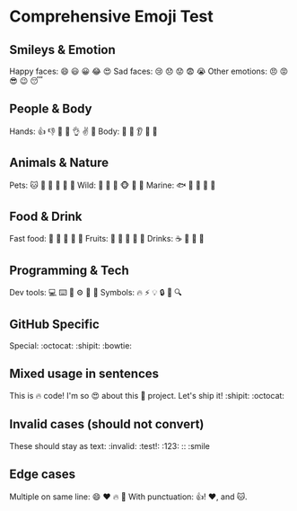 # Comprehensive Emoji Test

## Smileys & Emotion
Happy faces: :smile: :smiley: :grinning: :joy: :heart_eyes:
Sad faces: :cry: :disappointed: :worried: :fearful: :sob:
Other emotions: :angry: :rage: :sunglasses: :wink: :sleeping:

## People & Body 
Hands: :thumbsup: :thumbsdown: :clap: :wave: :ok_hand: :v: :pray:
Body: :muscle: :eyes: :ear: :nose: :lips:

## Animals & Nature
Pets: :cat: :dog: :hamster: :rabbit: :bear: :panda_face:
Wild: :fox_face: :pig: :frog: :monkey_face: :chicken: :penguin:
Marine: :fish: :octopus: :whale: :dolphin: :turtle:

## Food & Drink
Fast food: :pizza: :hamburger: :fries: :hotdog: :taco:
Fruits: :apple: :orange: :banana: :grapes: :strawberry:
Drinks: :coffee: :tea: :beer: :wine_glass:

## Programming & Tech
Dev tools: :computer: :keyboard: :bug: :gear: :wrench: :hammer:
Symbols: :fire: :zap: :bulb: :lock: :key: :mag:

## GitHub Specific
Special: :octocat: :shipit: :bowtie:

## Mixed usage in sentences
This is :fire: code! I'm so :heart_eyes: about this :rocket: project.
Let's ship it! :shipit: :octocat:

## Invalid cases (should not convert)
These should stay as text: :invalid: :test!: :123: :: :smile

## Edge cases
Multiple on same line: :smile: :heart: :fire: :rocket:
With punctuation: :thumbsup:! :heart:, and :cat:.

